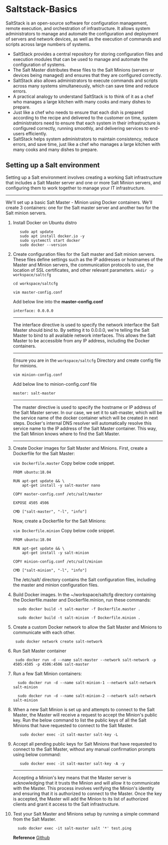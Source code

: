 # Saltstack-Basics
SaltStack is an open-source software for configuration management, remote execution, and orchestration of infrastructure. It allows system administrators to manage and automate the configuration and deployment of servers and network devices, as well as the execution of commands and scripts across large numbers of systems.

* SaltStack provides a central repository for storing configuration files and execution modules that can be used to manage and automate the configuration of systems.
* The Salt Master distributes these files to the Salt Minions (servers or devices being managed) and ensures that they are configured correctly.
* SaltStack also allows administrators to execute commands and scripts across many systems simultaneously, which can save time and reduce errors.
* A practical analogy to understand SaltStack is to think of it as a chef who manages a large kitchen with many cooks and many dishes to prepare.
* Just like a chef who needs to ensure that each dish is prepared according to the recipe and delivered to the customer on time, system administrators need to ensure that each system in their infrastructure is configured 
   correctly, running smoothly, and delivering services to end-users efficiently.
* SaltStack helps system administrators to maintain consistency, reduce errors, and save time, just like a chef who manages a large kitchen with many cooks and many dishes to prepare.

## Setting up a Salt environment

Setting up a Salt environment involves creating a working Salt infrastructure that includes a Salt Master server and one or more Salt Minion servers, and configuring them to work together to manage your IT infrastructure.
****************
We'll set up a basic Salt Master - Minion using Docker containers. We'll create 3 containers: one for the Salt master server and another two for the Salt minion servers.
1. Install Docker on Ubuntu distro
   ```
      sudo apt update
      sudo apt install docker.io -y
      sudo systemctl start docker
      sudo docker --version
   ```
2. Create configuration files for the Salt master and Salt minion servers. These files define settings such as the IP addresses or hostnames of the Master and Minion servers, the communication protocols to use, the location of SSL certificates, and other relevant parameters.
   ```mkdir -p workspace/saltcfg```
   
   ```cd workspace/saltcfg```
   
   ```vim master-config.conf```
   
   Add below line into the **master-config.conf**
   
   ``interface: 0.0.0.0``

    ---------
   The interface directive is used to specify the network interface the Salt Master should bind to. By setting it to 0.0.0.0, we're telling the Salt Master to bind to all available network interfaces. This allows the Salt Master to be accessible from any IP address, including the Docker containers.

   -------
   Ensure you are in the ```workspace/saltcfg``` Directory and create config file for minions.
   
   ```vim minion-config.conf```

   Add below line to minion-config.conf file

   ```master: salt-master```

   ----
   The master directive is used to specify the hostname or IP address of the Salt Master server. In our case, we set it to salt-master, which will be the service name of the docker container which will be created in next steps. Docker's internal DNS resolver will automatically resolve this service name to the IP address of the Salt Master container. This way, the Salt Minion knows where to find the Salt Master.
     
   ------

3. Create Docker images for Salt Master and Minions. First, create a Dockerfile for the Salt Master:
   
   ```vim Dockerfile.master```
   Copy below code snippet.

   ```
   FROM ubuntu:18.04
   
   RUN apt-get update && \
       apt-get install -y salt-master nano
   
   COPY master-config.conf /etc/salt/master
   
   EXPOSE 4505 4506
   
   CMD ["salt-master", "-l", "info"]
   ```

   Now, create a Dockerfile for the Salt Minions:

   ```vim Dockerfile.minion```
   Copy below code snippet.

   ```
   FROM ubuntu:18.04
   
   RUN apt-get update && \
       apt-get install -y salt-minion
   
   COPY minion-config.conf /etc/salt/minion
   
   CMD ["salt-minion", "-l", "info"]
   ```
   The /etc/salt/ directory contains the Salt configuration files, including the master and minion configuration files.

4. Build Docker images. In the ~/workspace/saltcfg directory containing the Dockerfile.master and Dockerfile.minion, run these commands:
   ```
     sudo docker build -t salt-master -f Dockerfile.master .
   ```

   ```
     sudo docker build -t salt-minion -f Dockerfile.minion .
   ```
   
5. Create a custom Docker network to allow the Salt Master and Minions to communicate with each other.
   
    ```
     sudo docker network create salt-network
    
    ```

6. Run Salt Master container
   
   ```   
    sudo docker run -d --name salt-master --network salt-network -p 4505:4505 -p 4506:4506 salt-master
   
   ```
   
7. Run a few Salt Minion containers:

   ```
     sudo docker run -d --name salt-minion-1 --network salt-network salt-minion
   ```

   ```
     sudo docker run -d --name salt-minion-2 --network salt-network salt-minion
   ```
8. When a new Salt Minion is set up and attempts to connect to the Salt Master, the Master will receive a request to accept the Minion's public key. Run the below command to list the public keys of all the Salt Minions that 
  have requested to connect to the Salt Master.

   ```
      sudo docker exec -it salt-master salt-key -L
   ```
   
9. Accept all pending public keys for Salt Minions that have requested to connect to the Salt Master, without any manual confirmation prompts using below command:

    ```
       sudo docker exec -it salt-master salt-key -A -y
    ```
    -----------
   Accepting a Minion's key means that the Master server is acknowledging that it trusts the Minion and will allow it to communicate with the Master. This process involves verifying the Minion's identity and ensuring that 
   it is authorized to connect to the Master. Once the key is accepted, the Master will add the Minion to its list of authorized clients and grant it access to the Salt infrastructure.
   
10. Test your Salt Master and Minions setup by running a simple command from the Salt Master.
    ```
      sudo docker exec -it salt-master salt '*' test.ping
    ```

    **Reference**
    [Github](Introduction (saltproject.io))

   
    
    
   



   


   
   
   






